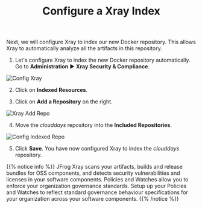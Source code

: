 ﻿---
title: "Configure a Xray Index"
chapter: false
weight: 424
pre: "<b>4.2.4 </b>"
---

Next, we will configure Xray to index our new Docker repository. This allows Xray to automatically analyze all the artifacts in this repository.

1. Let's configure Xray to index the new Docker repository automatically. Go to **Administration** ► **Xray Security & Compliance**.

![Config Xray](/images/config-xray.png)

2. Click on **Indexed Resources**.

3. Click on **Add a Repository** on the right.

![Xray Add Repo](/images/xray-add-repo.png)

4. Move the _clouddays_ repository into the **Included Repositories**.

![Config Indexed Repo](/images/config-indexed-repo.png)

5. Click **Save**. You have now configured Xray to index the _clouddays_ repository.


{{% notice info %}}
JFrog Xray scans your artifacts, builds and release bundles for OSS components, and detects security vulnerabilities and licenses in your software components. 
Policies and Watches allow you to enforce your organization governance standards. Setup up your Policies and Watches to reflect standard governance behaviour specifications for your organization across your software components.
{{% /notice %}}
